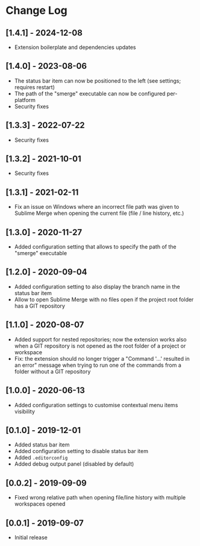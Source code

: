# Change Log

## [1.4.1] - 2024-12-08

- Extension boilerplate and dependencies updates

## [1.4.0] - 2023-08-06

- The status bar item can now be positioned to the left (see settings; requires restart)
- The path of the "smerge" executable can now be configured per-platform
- Security fixes

## [1.3.3] - 2022-07-22

- Security fixes

## [1.3.2] - 2021-10-01

- Security fixes

## [1.3.1] - 2021-02-11

- Fix an issue on Windows where an incorrect file path was given to Sublime Merge
  when opening the current file (file / line history, etc.)

## [1.3.0] - 2020-11-27

- Added configuration setting that allows to specify the path of the "smerge" executable

## [1.2.0] - 2020-09-04

- Added configuration setting to also display the branch name in the status bar item
- Allow to open Sublime Merge with no files open if the project root folder has a GIT repository

## [1.1.0] - 2020-08-07

- Added support for nested repositories; now the extension works also when a GIT repository
  is not opened as the root folder of a project or workspace
- Fix: the extension should no longer trigger a "Command '...' resulted in an error" message
  when trying to run one of the commands from a folder without a GIT repository

## [1.0.0] - 2020-06-13

- Added configuration settings to customise contextual menu items visibility

## [0.1.0] - 2019-12-01

- Added status bar item
- Added configuration setting to disable status bar item
- Added `.editorconfig`
- Added debug output panel (disabled by default)

## [0.0.2] - 2019-09-09

- Fixed wrong relative path when opening file/line history with multiple workspaces opened

## [0.0.1] - 2019-09-07

- Initial release
